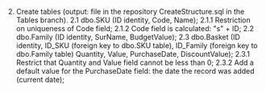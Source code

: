 2. Create tables (output: file in the repository CreateStructure.sql in the Tables branch).
2.1 dbo.SKU (ID identity, Code, Name);
   2.1.1 Restriction on uniqueness of Code field;
   2.1.2 Code field is calculated: "s" + ID;
2.2 dbo.Family (ID identity, SurName, BudgetValue);
2.3 dbo.Basket (ID identity, ID_SKU (foreign key to dbo.SKU table), ID_Family (foreign key to dbo.Family table) Quantity, Value, PurchaseDate, DiscountValue);
   2.3.1 Restrict that Quantity and Value field cannot be less than 0;
   2.3.2 Add a default value for the PurchaseDate field: the date the record was added (current date);

